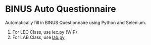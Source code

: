 # BINUS Auto Questionnaire

Automatically fill in BINUS Questionnaire using Python and Selenium.

1. For LEC Class, use lec.py (WIP)
2. For LAB Class, use [lab.py](https://github.com/Monosz/baq/blob/main/lab.py)
